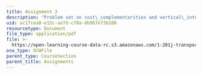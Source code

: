 ```yaml
---
title: Assignment 3
description: "Problem set on cost\_complementarities and vertical\_integration in US railroads, and an urban travel\_choice model\_with transit\_service attributes."
uid: ac17cea8-e12c-ae7d-c70a-db967e73b108
resourcetype: Document
file_type: application/pdf
file: >-
  https://open-learning-course-data-rc.s3.amazonaws.com/1-201j-transportation-systems-analysis-demand-and-economics-fall-2008/ac17cea8e12cae7dc70adb967e73b108_MIT1_201JF08_hw_3.pdf
ocw_type: OCWFile
parent_type: CourseSection
parent_title: Assignments
---
```

